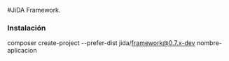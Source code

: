 #JiDA Framework.

### Instalación

composer create-project --prefer-dist jida/framework@0.7.x-dev nombre-aplicacion
